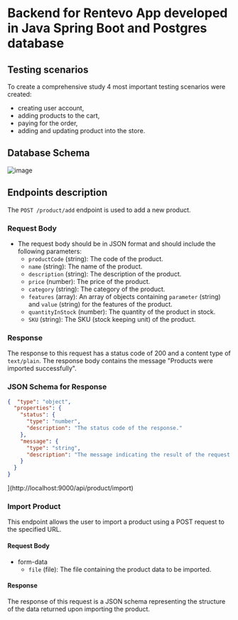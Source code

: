 # Backend for Rentevo App developed in Java Spring Boot and Postgres database

## Testing scenarios
To create a comprehensive study 4 most important testing scenarios were created:
* creating user account,
* adding products to the cart,
* paying for the order,
* adding and updating product into the store.

## Database Schema
![image](https://github.com/Dannelysbeth/Rentevo-backend-postgres/assets/72508414/fc216d2b-4085-4922-8e4e-3e07daff944b)

## Endpoints description



The `POST /product/add` endpoint is used to add a new product.

### Request Body

- The request body should be in JSON format and should include the following parameters:
    - `productCode` (string): The code of the product.
    - `name` (string): The name of the product.
    - `description` (string): The description of the product.
    - `price` (number): The price of the product.
    - `category` (string): The category of the product.
    - `features` (array): An array of objects containing `parameter` (string) and `value` (string) for the features of the product.
    - `quantityInStock` (number): The quantity of the product in stock.
    - `SKU` (string): The SKU (stock keeping unit) of the product.

### Response

The response to this request has a status code of 200 and a content type of `text/plain`. The response body contains the message "Products were imported successfully".

### JSON Schema for Response

``` json
{  "type": "object",
  "properties": {
    "status": {
      "type": "number",
      "description": "The status code of the response."
    },
    "message": {
      "type": "string",
      "description": "The message indicating the result of the request."
    }
  }
}

 ```

](http://localhost:9000/api/product/import)
### Import Product

This endpoint allows the user to import a product using a POST request to the specified URL.

#### Request Body

- form-data
    - `file` (file): The file containing the product data to be imported.
        

#### Response

The response of this request is a JSON schema representing the structure of the data returned upon importing the product.

